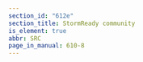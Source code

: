 ```yaml
---
section_id: "612e"
section_title: StormReady community
is_element: true
abbr: SRC
page_in_manual: 610-8
---
```

